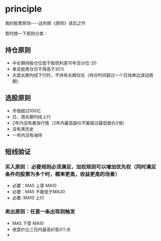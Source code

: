 # principle
我的股票原则----达利欧《原则》读后之作

暂时按一下原则分类：
## 持仓原则
* 中长期持股仓位低于股债利差10年百分位-20
* 单支股票仓位不得高于30%
* 大盘长期均线下行时，不持有长期仓位（持仓时间超过一个日线单边波动周期）

## 选股原则
* 市值超过100亿
* 日、周长期均线上行
* 2年内没有暴涨行情（2年内最高股价不能超过最低股价2倍）
* 没有黑历史
* 一年内没有减持

## 短线验证
### 买入原则： 必要规则必须满足，加权规则可以增加优先权（同时满足条件的股票为多个时，概率更高，收益更高的场景）
* 必要：MA5 上穿 MA10
* 必要：MA5 不能低于MA20
* 必要: MA10 上行
<!-- * 加权：多条均线集中
* 加权：长均线向上
* 加权：MA5更陡 -->
### 卖出原则：任意一条出现则触发
* MA5 下穿 MA10 
* 收盘价比三日内最高价低3个点
* 